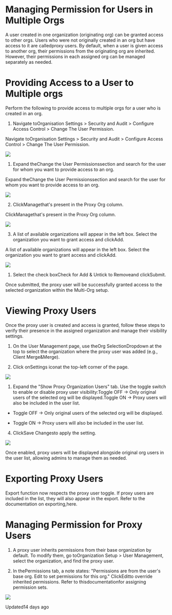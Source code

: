 # Managing Permission for Users in Multiple Orgs

A user created in one organization (originating org) can be granted access to other orgs. Users who were not originally created in an org but have access to it are calledproxy users. By default, when a user is given access to another org, their permissions from the originating org are inherited. However, their permissions in each assigned org can be managed separately as needed.

# Providing Access to a User to Multiple orgs

Perform the following to provide access to multiple orgs for a user who is created in an org.

1. Navigate toOrganisation Settings > Security and Audit > Configure Access Control > Change The User Permission.

Navigate toOrganisation Settings > Security and Audit > Configure Access Control > Change The User Permission.

![](https://files.readme.io/b32c4437721a234479d37ab01e7bde83a1709092ce20cdacd9280bd9a09a0ba1-image.png)

1. Expand theChange the User Permissionssection and search for the user for whom you want to provide access to an org.

Expand theChange the User Permissionssection and search for the user for whom you want to provide access to an org.

![](https://files.readme.io/9e8b5614ef14a922bfc6bfe2158fbcf72a5595d4a98adb6aa844e8e7e8616fea-image.png)

2. ClickManagethat's present in the Proxy Org column.

ClickManagethat's present in the Proxy Org column.

![](https://files.readme.io/f554a77d6907d5514ccb8194fed3071eb0b6f95acaf55b64ad46896a340ec41b-image.png)

3. A list of available organizations will appear in the left box. Select the organization you want to grant access and clickAdd.

A list of available organizations will appear in the left box. Select the organization you want to grant access and clickAdd.

![](https://files.readme.io/0e215a9988e699fd11349a31b6dec7c3e304ea37c687bd0a6e53c34092cd94a8-image.png)

1. Select the check boxCheck for Add &  Untick to Removeand clickSubmit.

Once submitted, the proxy user will be successfully granted access to the selected organization within the Multi-Org setup.

# Viewing Proxy Users

Once the proxy user is created and access is granted, follow these steps to verify their presence in the assigned organization and manage their visibility settings.

1. On the User Management page, use theOrg SelectionDropdown at the top to select the organization where the proxy user was added (e.g., Client Merge&Merge).

2. Click onSettings iconat the top-left corner of the page.

![](https://files.readme.io/600414d7497b75e32632b418f54f21d075ae471e2b10d64a3cc413e754d4cb83-Screenshot_2025-03-14_102901.png)

1. Expand the "Show Proxy Organization Users" tab. Use the toggle switch to enable or disable proxy user visibility:Toggle OFF → Only original users of the selected org will be displayed.Toggle ON → Proxy users will also be included in the user list.

- Toggle OFF → Only original users of the selected org will be displayed.

- Toggle ON → Proxy users will also be included in the user list.

4. ClickSave Changesto apply the setting.

![](https://files.readme.io/e68df8fd3629abf6bc81eb672fbd953c1743d01aba4993cfeecace30a0fab1d6-Screenshot_2025-03-14_103115.png)

Once enabled, proxy users will be displayed alongside original org users in the user list, allowing admins to manage them as needed.

# Exporting Proxy Users

Export function now respects the proxy user toggle. If proxy users are included in the list, they will also appear in the export. Refer to the documentation on exporting,here.

# Managing Permission for Proxy Users

1. A proxy user inherits permissions from their base organization by default. To modify them, go toOrganization Setup > User Management, select the organization, and find the proxy user.

2. In thePermissions tab, a note states: "Permissions are from the user's base org. Edit to set permissions for this org." ClickEditto override inherited permissions. Refer to thisdocumentationfor assigning permission sets.

![](https://files.readme.io/e87dc4baa27c510aec2b5107418b7c7895c3d86287753104652e36d4fd5ddd07-Screenshot_2025-03-14_104424.png)

Updated14 days ago